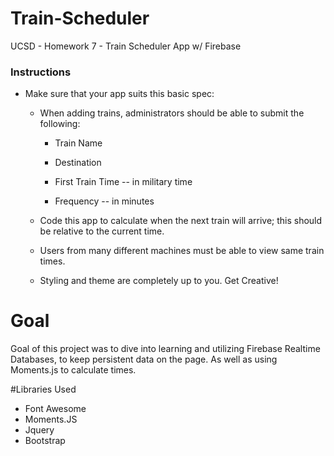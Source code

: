 # Train-Scheduler
UCSD - Homework 7 - Train Scheduler App w/ Firebase

### Instructions

* Make sure that your app suits this basic spec:
  
  * When adding trains, administrators should be able to submit the following:
    
    * Train Name
    
    * Destination 
    
    * First Train Time -- in military time
    
    * Frequency -- in minutes
  
  * Code this app to calculate when the next train will arrive; this should be relative to the current time.
  
  * Users from many different machines must be able to view same train times.
  
  * Styling and theme are completely up to you. Get Creative!

# Goal
Goal of this project was to dive into learning and utilizing Firebase Realtime Databases, to keep persistent data on the page. As well as using Moments.js to calculate times. 

#Libraries Used
- Font Awesome
- Moments.JS
- Jquery
- Bootstrap
